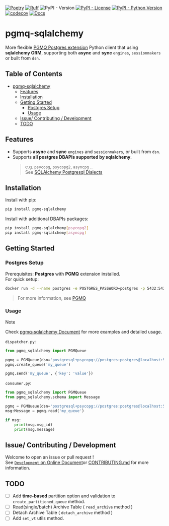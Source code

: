 [![Poetry](https://img.shields.io/endpoint?url=https://python-poetry.org/badge/v0.json)](https://python-poetry.org/)
[![Ruff](https://img.shields.io/endpoint?url=https://raw.githubusercontent.com/astral-sh/ruff/main/assets/badge/v2.json)](https://github.com/astral-sh/ruff)
![PyPI - Version](https://img.shields.io/pypi/v/pgmq-sqlalchemy)
[![PyPI - License](https://img.shields.io/pypi/l/pgmq-sqlalchemy.svg)](https://github.com/pgmq-sqlalchemy/pgmq-sqlalchemy-python/blob/main/LICENSE)
[![PyPI - Python Version](https://img.shields.io/pypi/pyversions/pgmq-sqlalchemy.svg)](https://pypi.python.org/pypi/pgmq-sqlalchemy)
[![codecov](https://codecov.io/gh/jason810496/pgmq-sqlalchemy/graph/badge.svg?token=C5ZVZCW7TE)](https://codecov.io/gh/jason810496/pgmq-sqlalchemy)
[![Docs](https://readthedocs.org/projects/pgmq-sqlalchemy-python/badge/?version=latest)](http://pgmq-sqlalchemy-python.readthedocs.io/en/latest/?badge=latest)

# pgmq-sqlalchemy

More flexible [PGMQ Postgres extension](https://github.com/tembo-io/pgmq) Python client that using **sqlalchemy ORM**, supporting both **async** and **sync** `engines`, `sessionmakers` or built from `dsn`.

## Table of Contents

* [pgmq-sqlalchemy](#pgmq-sqlalchemy)
   * [Features](#features)
   * [Installation](#installation)
   * [Getting Started](#getting-started)
      * [Postgres Setup](#postgres-setup)
      * [Usage](#usage)
   * [Issue/ Contributing / Development](#issue-contributing--development)
   * [TODO](#todo)


## Features

- Supports **async** and **sync** `engines` and `sessionmakers`, or built from `dsn`.
- Supports **all postgres DBAPIs supported by sqlalchemy**.
    > e.g. `psycopg`, `psycopg2`, `asyncpg` .. <br>
    > See [SQLAlchemy Postgresql Dialects](https://docs.sqlalhttps://docs.sqlalchemy.org/en/20/dialects/postgresql.html)

## Installation

Install with pip:

```bash
pip install pgmq-sqlalchemy
```

Install with additional DBAPIs packages:

```bash
pip install pgmq-sqlalchemy[psycopg2]
pip install pgmq-sqlalchemy[asyncpg]
```

## Getting Started

### Postgres Setup

Prerequisites: **Postgres** with **PGMQ** extension installed. <br>
For quick setup: 
```bash
docker run -d --name postgres -e POSTGRES_PASSWORD=postgres -p 5432:5432 quay.io/tembo/pg16-pgmq:latest
```
> For more information, see [PGMQ](https://github.com/tembo-io/pgmq)

### Usage

> [!NOTE]  
> Check [pgmq-sqlalchemy Document](https://pgmq-sqlalchemy-python.readthedocs.io/en/latest/) for more examples and detailed usage.


`dispatcher.py`:
```python
from pgmq_sqlalchemy import PGMQueue

pgmq = PGMQueue(dsn='postgresql+psycopg://postgres:postgres@localhost:5432/postgres')
pgmq.create_queue('my_queue')

pgmq.send('my_queue', {'key': 'value'})
```

`consumer.py`:
```python
from pgmq_sqlalchemy import PGMQueue
from pgmq_sqlalchemy.schema import Message

pgmq = PGMQueue(dsn='postgresql+psycopg://postgres:postgres@localhost:5432/postgres')
msg:Message = pgmq.read('my_queue')

if msg:
    print(msg.msg_id)
    print(msg.message)
```

## Issue/ Contributing / Development 

Welcome to open an issue or pull request ! <br>
See [`Development` on Online Document](https://pgmq-sqlalchemy-python.readthedocs.io/en/latest/)or [CONTRIBUTING.md](.github/CONTRIBUTING.md) for more information.

## TODO 

- [ ] Add **time-based** partition option and validation to `create_partitioned_queue` method.
- [ ] Read(single/batch) Archive Table ( `read_archive` method )
- [ ] Detach Archive Table ( `detach_archive` method )
- [ ] Add `set_vt` utils method.